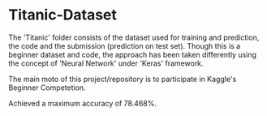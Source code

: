 # Titanic-Dataset

The 'Titanic' folder consists of the dataset used for training and prediction, the code and the submission (prediction on test set).
Though this is a beginner dataset and code, the approach has been taken differently using the concept of 'Neural Network' under 'Keras' framework.

The main moto of this project/repository is to participate in Kaggle's Beginner Competetion.

Achieved a maximum accuracy of 78.468%.

